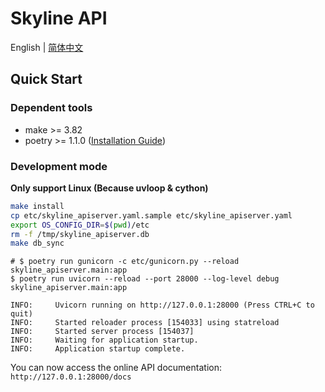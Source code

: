 # Skyline API

English | [简体中文](./README-zh_CN.md)

## Quick Start

### Dependent tools

- make >= 3.82
- poetry >= 1.1.0
  ([Installation Guide](https://python-poetry.org/docs/#installation))

### Development mode

**Only support Linux (Because uvloop & cython)**

```bash
make install
cp etc/skyline_apiserver.yaml.sample etc/skyline_apiserver.yaml
export OS_CONFIG_DIR=$(pwd)/etc
rm -f /tmp/skyline_apiserver.db
make db_sync
```

```console
# $ poetry run gunicorn -c etc/gunicorn.py --reload skyline_apiserver.main:app
$ poetry run uvicorn --reload --port 28000 --log-level debug skyline_apiserver.main:app

INFO:     Uvicorn running on http://127.0.0.1:28000 (Press CTRL+C to quit)
INFO:     Started reloader process [154033] using statreload
INFO:     Started server process [154037]
INFO:     Waiting for application startup.
INFO:     Application startup complete.
```

You can now access the online API documentation: `http://127.0.0.1:28000/docs`
